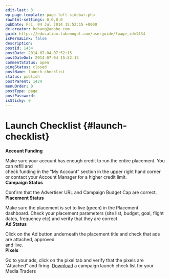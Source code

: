 ```yaml
---
edit-last: 3
wp-page-template: page-left-sidebar.php
rawhtml-settings: 0,0,0,0
pubDate: Fri, 04 Jul 2014 15:52:15 +0000
dc-creator: hchang@adobe.com
guid: https://education.tubemogul.com/userguide/?page_id=1434
isPermaLink: false
description: 
postId: 1434
postDate: 2014-07-04 07:52:15
postDateGmt: 2014-07-04 15:52:15
commentStatus: open
pingStatus: closed
postName: launch-checklist
status: publish
postParent: 1424
menuOrder: 0
postType: page
postPassword: 
isSticky: 0
---
```


# Launch Checklist {#launch-checklist}

**Account Funding**
  
Make sure your account has enough credit to run the entire placement. You can refill and   
check funding in the “My Account” section in the upper right hand corner or&nbsp;contact your Account Manager&nbsp;for a higher credit limit.   
**Campaign Status**
  
Confirm that the Advertiser URL and Campaign Budget Cap are correct.   
**Placement Status&nbsp;**
  
Make sure the placement is set to live (green) in the Placement dashboard.&nbsp;Check your placement parameters (site list, budget, goal, flight dates, frequency etc) and verify that they are correct.   
**Ad Status**
  
Click on the Ad button underneath the placement title and check that ads are attached, approved   
and live.   
**Pixels**
  
Go to your ads, click on the pixel tab and verify that the pixels are “Attached” and firing.
[Download](https://drive.google.com/a/tubemogul.com/file/d/0B9PHgqCrqvaBLWxlX3hmdHBhOEk/view?usp=sharing)&nbsp;a campaign launch check list for your Media Traders 